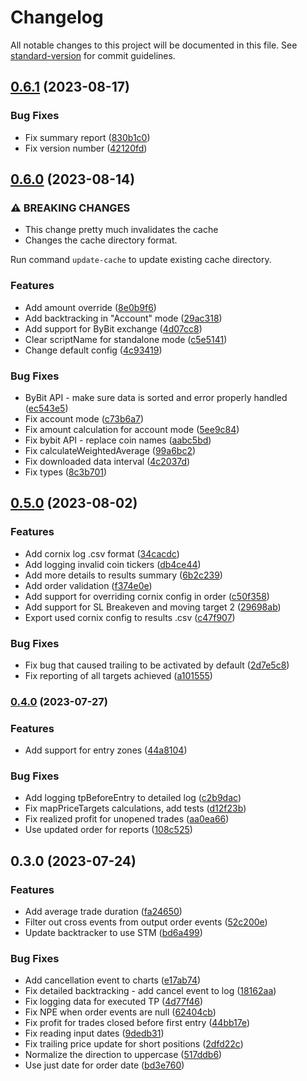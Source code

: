 # Changelog

All notable changes to this project will be documented in this file. See [standard-version](https://github.com/conventional-changelog/standard-version) for commit guidelines.

## [0.6.1](https://github.com/CryptobotCZ/crypto-trade-backtracker/compare/v0.6.0...v0.6.1) (2023-08-17)


### Bug Fixes

* Fix summary report ([830b1c0](https://github.com/CryptobotCZ/crypto-trade-backtracker/commit/830b1c06bea373332bc4514843f53a7974ceacee))
* Fix version number ([42120fd](https://github.com/CryptobotCZ/crypto-trade-backtracker/commit/42120fd312a84baa9195ea94ebf9ec86e983cb3c))

## [0.6.0](https://github.com/CryptobotCZ/crypto-trade-backtracker/compare/v0.5.0...v0.6.0) (2023-08-14)


### ⚠ BREAKING CHANGES

* This change pretty much invalidates the cache
* Changes the cache directory format.

Run command `update-cache` to update existing cache directory.

### Features

* Add amount override ([8e0b9f6](https://github.com/CryptobotCZ/crypto-trade-backtracker/commit/8e0b9f653d99bacc29fada8b9500b1274fbe9dd1))
* Add backtracking in "Account" mode ([29ac318](https://github.com/CryptobotCZ/crypto-trade-backtracker/commit/29ac31811836f8212fa326a6fee3a55041c45894))
* Add support for ByBit exchange ([4d07cc8](https://github.com/CryptobotCZ/crypto-trade-backtracker/commit/4d07cc85876c5f6f938381597036eb3e9b230611))
* Clear scriptName for standalone mode ([c5e5141](https://github.com/CryptobotCZ/crypto-trade-backtracker/commit/c5e5141489702f05ed54646af6d8c3f451b87d7f))
* Change default config ([4c93419](https://github.com/CryptobotCZ/crypto-trade-backtracker/commit/4c93419fcb0a67a77ced727338d63d4fc652bf30))


### Bug Fixes

* ByBit API - make sure data is sorted and error properly handled ([ec543e5](https://github.com/CryptobotCZ/crypto-trade-backtracker/commit/ec543e5a45a6f96b674b458c2bcb8467911ee274))
* Fix account mode ([c73b6a7](https://github.com/CryptobotCZ/crypto-trade-backtracker/commit/c73b6a7dae833aeb1890bfd996fb6d4d17266657))
* Fix amount calculation for account mode ([5ee9c84](https://github.com/CryptobotCZ/crypto-trade-backtracker/commit/5ee9c847a954fc4d43566f7b76effa5ce5c7ab7b))
* Fix bybit API - replace coin names ([aabc5bd](https://github.com/CryptobotCZ/crypto-trade-backtracker/commit/aabc5bde882db29c207c7e883a4641953f1f3682))
* Fix calculateWeightedAverage ([99a6bc2](https://github.com/CryptobotCZ/crypto-trade-backtracker/commit/99a6bc228c9a4b58cbb13d4533e8ba4738b4ff2c))
* Fix downloaded data interval ([4c2037d](https://github.com/CryptobotCZ/crypto-trade-backtracker/commit/4c2037d6f91a925d145150131bc07831ae6fa3f0))
* Fix types ([8c3b701](https://github.com/CryptobotCZ/crypto-trade-backtracker/commit/8c3b701b832cd2bbe46a5c0dc0909d8e1f2db107))

## [0.5.0](https://github.com/CryptobotCZ/crypto-trade-backtracker/compare/v0.4.0...v0.5.0) (2023-08-02)


### Features

* Add cornix log .csv format ([34cacdc](https://github.com/CryptobotCZ/crypto-trade-backtracker/commit/34cacdcdead59606d7e9339f226c00ba51ed504b))
* Add logging invalid coin tickers ([db4ce44](https://github.com/CryptobotCZ/crypto-trade-backtracker/commit/db4ce448e2cf0e5710f8f97754ba095926b220b2))
* Add more details to results summary ([6b2c239](https://github.com/CryptobotCZ/crypto-trade-backtracker/commit/6b2c239c803091caec137d6f3aa9617cf9692d6f))
* Add order validation ([f374e0e](https://github.com/CryptobotCZ/crypto-trade-backtracker/commit/f374e0ec4353c4ea08aa1c63b68de82848f7220d))
* Add support for overriding cornix config in order ([c50f358](https://github.com/CryptobotCZ/crypto-trade-backtracker/commit/c50f358006258da723cf9815d5c929e7c9dad6cf))
* Add support for SL Breakeven and moving target 2 ([29698ab](https://github.com/CryptobotCZ/crypto-trade-backtracker/commit/29698ab1aa597e7d6fdad6ad3e6927e98e568ccc))
* Export used cornix config to results .csv ([c47f907](https://github.com/CryptobotCZ/crypto-trade-backtracker/commit/c47f9075a88ffef3457a8617abdf447b8f678993))


### Bug Fixes

* Fix bug that caused trailing to be activated by default ([2d7e5c8](https://github.com/CryptobotCZ/crypto-trade-backtracker/commit/2d7e5c81e13d3c75104f1ada809acd472d1e1884))
* Fix reporting of all targets achieved ([a101555](https://github.com/CryptobotCZ/crypto-trade-backtracker/commit/a101555fed0d2a9fa2dede2eed197df98efb62c8))

### [0.4.0](https://github.com/CryptobotCZ/crypto-trade-backtracker/compare/v0.3.0...v0.4.0) (2023-07-27)


### Features

* Add support for entry zones ([44a8104](https://github.com/CryptobotCZ/crypto-trade-backtracker/commit/44a81040f8b5277163f02b00c0254d6c12a962ca))


### Bug Fixes

* Add logging tpBeforeEntry to detailed log ([c2b9dac](https://github.com/CryptobotCZ/crypto-trade-backtracker/commit/c2b9dac73aa875940b5f7fcb965b7af2a0364d82))
* Fix mapPriceTargets calculations, add tests ([d12f23b](https://github.com/CryptobotCZ/crypto-trade-backtracker/commit/d12f23b89edab26afa37daecfc7415b3ea66279a))
* Fix realized profit for unopened trades ([aa0ea66](https://github.com/CryptobotCZ/crypto-trade-backtracker/commit/aa0ea66cc91624c252e61cbce546b10df246ecfb))
* Use updated order for reports ([108c525](https://github.com/CryptobotCZ/crypto-trade-backtracker/commit/108c525a5c18b76be6eca082fea1046c2a9ef398))

## 0.3.0 (2023-07-24)


### Features

* Add average trade duration ([fa24650](https://github.com/CryptobotCZ/crypto-trade-backtracker/commit/fa2465005df5ec90cba7f1bd306ea11d38e426ee))
* Filter out cross events from output order events ([52c200e](https://github.com/CryptobotCZ/crypto-trade-backtracker/commit/52c200edd2b6648932d088687dbdb058831a1c20))
* Update backtracker to use STM ([bd6a499](https://github.com/CryptobotCZ/crypto-trade-backtracker/commit/bd6a4996abde2d78a25a6c6d216e74d0f727c206))


### Bug Fixes

* Add cancellation event to charts ([e17ab74](https://github.com/CryptobotCZ/crypto-trade-backtracker/commit/e17ab74afc2d7dde3c9dbb4a43fb2cf46f88452c))
* Fix detailed backtracking - add cancel event to log ([18162aa](https://github.com/CryptobotCZ/crypto-trade-backtracker/commit/18162aa737e967afe72ba57b9505ad1e50039f43))
* Fix logging data for executed TP ([4d77f46](https://github.com/CryptobotCZ/crypto-trade-backtracker/commit/4d77f46e38bd7171202b27455d2112f25cf4df1f))
* Fix NPE when order events are null ([62404cb](https://github.com/CryptobotCZ/crypto-trade-backtracker/commit/62404cb26128a00c4c46026fc07a559a4065e117))
* Fix profit for trades closed before first entry ([44bb17e](https://github.com/CryptobotCZ/crypto-trade-backtracker/commit/44bb17ebf3932b15186f944cd81508e65e3cc44b))
* Fix reading input dates ([9dedb31](https://github.com/CryptobotCZ/crypto-trade-backtracker/commit/9dedb3145baebcd3edaadfcc2e2247a9ded80c87))
* Fix trailing price update for short positions ([2dfd22c](https://github.com/CryptobotCZ/crypto-trade-backtracker/commit/2dfd22c9159a65a6764e9299e86fc88d6fd6c863))
* Normalize the direction to uppercase ([517ddb6](https://github.com/CryptobotCZ/crypto-trade-backtracker/commit/517ddb6df589301d458e4ae0e577b282ab0d3732))
* Use just date for order date ([bd3e760](https://github.com/CryptobotCZ/crypto-trade-backtracker/commit/bd3e760ed85577096a562a56824ccca936ae49ac))
